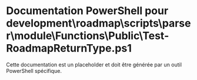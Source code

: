 # Documentation PowerShell pour development\roadmap\scripts\parser\module\Functions\Public\Test-RoadmapReturnType.ps1

Cette documentation est un placeholder et doit être générée par un outil PowerShell spécifique.
